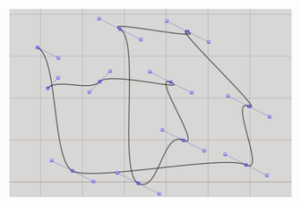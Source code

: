 <p align="center">
    <img src="https://github.com/R3voA3/PathGenerator/blob/main/preview.png">
</p>
